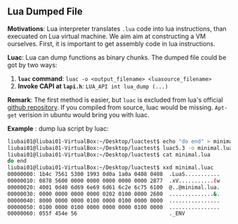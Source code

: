 ## Lua Dumped File
**Motivations**: Lua interpreter translates `.lua` code into lua instructions, than execuated on Lua virtual machine. We aim aim at constructing a VM ourselves. First, it is important to get assembly code in lua instructions.

**Luac**: Lua can dump functions as binary chunks. The dumped file could be got by two ways:

1. **`luac` command**: `luac -o <output_filename> <luasource_filename>`
2. **Invoke CAPI at `lapi.h`**: `LUA_API int lua_dump (...) `

**Remark**: The first method is easier, but `luac` is excluded from lua's official [github repository](https://github.com/lua/lua). If you compiled from source, luac would be missing. `Apt-get` verision in ubuntu would bring you with luac.

**Example** : dump lua script by luac:

```bash
liubai01@liubai01-VirtualBox:~/Desktop/luactest$ echo "do end" > minimal.lua
liubai01@liubai01-VirtualBox:~/Desktop/luactest$ luac5.3 -o minimal.luac minimal.lua
liubai01@liubai01-VirtualBox:~/Desktop/luactest$ cat minimal.lua
do end
liubai01@liubai01-VirtualBox:~/Desktop/luactest$ xxd minimal.luac
00000000: 1b4c 7561 5300 1993 0d0a 1a0a 0408 0408  .LuaS...........
00000010: 0878 5600 0000 0000 0000 0000 0000 2877  .xV...........(w
00000020: 4001 0d40 6d69 6e69 6d61 6c2e 6c75 6100  @..@minimal.lua.
00000030: 0000 0000 0000 0000 0202 0100 0000 2600  ..............&.
00000040: 8000 0000 0000 0100 0000 0100 0000 0000  ................
00000050: 0100 0000 0100 0000 0000 0000 0100 0000  ................
00000060: 055f 454e 56                             ._ENV
```